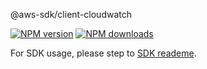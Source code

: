 @aws-sdk/client-cloudwatch

[![NPM version](https://img.shields.io/npm/v/@aws-sdk/client-cloudwatch/preview.svg)](https://www.npmjs.com/package/@aws-sdk/client-cloudwatch)
[![NPM downloads](https://img.shields.io/npm/dm/@aws-sdk/client-cloudwatch.svg)](https://www.npmjs.com/package/@aws-sdk/client-cloudwatch)

For SDK usage, please step to [SDK reademe](https://github.com/aws/aws-sdk-js-v3).
